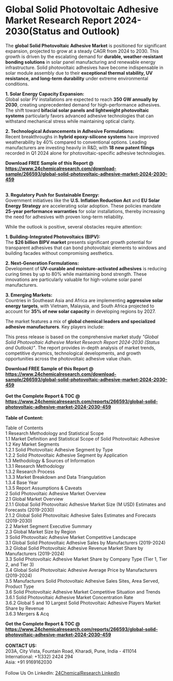 <h1>Global Solid Photovoltaic Adhesive Market Research Report 2024-2030(Status and Outlook)</h1><p>The <strong>global Solid Photovoltaic Adhesive Market</strong> is positioned for significant expansion, projected to grow at a steady CAGR from 2024 to 2030. This growth is driven by the escalating demand for <strong>durable, weather-resistant bonding solutions</strong> in solar panel manufacturing and renewable energy infrastructure. Solid photovoltaic adhesives have become indispensable in solar module assembly due to their <strong>exceptional thermal stability, UV resistance, and long-term durability</strong> under extreme environmental conditions.</p><p><strong>1. Solar Energy Capacity Expansion:</strong><br>
Global solar PV installations are expected to reach <strong>350 GW annually by 2030</strong>, creating unprecedented demand for high-performance adhesives. The shift toward <strong>bifacial solar panels and lightweight photovoltaic systems</strong> particularly favors advanced adhesive technologies that can withstand mechanical stress while maintaining optical clarity.</p><p><strong>2. Technological Advancements in Adhesive Formulations:</strong><br>
Recent breakthroughs in <strong>hybrid epoxy-silicone systems</strong> have improved weatherability by 40% compared to conventional options. Leading manufacturers are investing heavily in R&amp;D, with <strong>18 new patent filings</strong> recorded in Q1 2024 alone for photovoltaic-specific adhesive technologies.</p><div><b>Download FREE Sample of this Report @ 
            <a href="https://www.24chemicalresearch.com/download-sample/266593/global-solid-photovoltaic-adhesive-market-2024-2030-459">
            https://www.24chemicalresearch.com/download-sample/266593/global-solid-photovoltaic-adhesive-market-2024-2030-459</a></b></div><br><p><strong>3. Regulatory Push for Sustainable Energy:</strong><br>
Government initiatives like the <strong>U.S. Inflation Reduction Act</strong> and <strong>EU Solar Energy Strategy</strong> are accelerating solar adoption. These policies mandate <strong>25-year performance warranties</strong> for solar installations, thereby increasing the need for adhesives with proven long-term reliability.</p><p>While the outlook is positive, several obstacles require attention:</p><p><strong>1. Building-Integrated Photovoltaics (BIPV):</strong><br>
The <strong>$26 billion BIPV market</strong> presents significant growth potential for transparent adhesives that can bond photovoltaic elements to windows and building facades without compromising aesthetics.</p><p><strong>2. Next-Generation Formulations:</strong><br>
Development of <strong>UV-curable and moisture-activated adhesives</strong> is reducing curing times by up to 80% while maintaining bond strength. These innovations are particularly valuable for high-volume solar panel manufacturers.</p><p><strong>3. Emerging Markets:</strong><br>
Countries in Southeast Asia and Africa are implementing <strong>aggressive solar energy targets</strong>, with Vietnam, Malaysia, and South Africa projected to account for <strong>35% of new solar capacity</strong> in developing regions by 2027.</p><p>The market features a mix of <strong>global chemical leaders and specialized adhesive manufacturers</strong>. Key players include:</p><p>This press release is based on the comprehensive market study <em>"Global Solid Photovoltaic Adhesive Market Research Report 2024-2030 (Status and Outlook)"</em>. The report provides in-depth analysis of market trends, competitive dynamics, technological developments, and growth opportunities across the photovoltaic adhesive value chain.</p><div><b>Download FREE Sample of this Report @ 
            <a href="https://www.24chemicalresearch.com/download-sample/266593/global-solid-photovoltaic-adhesive-market-2024-2030-459">
            https://www.24chemicalresearch.com/download-sample/266593/global-solid-photovoltaic-adhesive-market-2024-2030-459</a></b></div><br><div><b>Get the Complete Report & TOC @ 
            <a href="https://www.24chemicalresearch.com/reports/266593/global-solid-photovoltaic-adhesive-market-2024-2030-459">
            https://www.24chemicalresearch.com/reports/266593/global-solid-photovoltaic-adhesive-market-2024-2030-459</a></b></div><br>
            <b>Table of Content:</b><p>Table of Contents<br />
1 Research Methodology and Statistical Scope<br />
1.1 Market Definition and Statistical Scope of Solid Photovoltaic Adhesive<br />
1.2 Key Market Segments<br />
1.2.1 Solid Photovoltaic Adhesive Segment by Type<br />
1.2.2 Solid Photovoltaic Adhesive Segment by Application<br />
1.3 Methodology & Sources of Information<br />
1.3.1 Research Methodology<br />
1.3.2 Research Process<br />
1.3.3 Market Breakdown and Data Triangulation<br />
1.3.4 Base Year<br />
1.3.5 Report Assumptions & Caveats<br />
2 Solid Photovoltaic Adhesive Market Overview<br />
2.1 Global Market Overview<br />
2.1.1 Global Solid Photovoltaic Adhesive Market Size (M USD) Estimates and Forecasts (2019-2030)<br />
2.1.2 Global Solid Photovoltaic Adhesive Sales Estimates and Forecasts (2019-2030)<br />
2.2 Market Segment Executive Summary<br />
2.3 Global Market Size by Region<br />
3 Solid Photovoltaic Adhesive Market Competitive Landscape<br />
3.1 Global Solid Photovoltaic Adhesive Sales by Manufacturers (2019-2024)<br />
3.2 Global Solid Photovoltaic Adhesive Revenue Market Share by Manufacturers (2019-2024)<br />
3.3 Solid Photovoltaic Adhesive Market Share by Company Type (Tier 1, Tier 2, and Tier 3)<br />
3.4 Global Solid Photovoltaic Adhesive Average Price by Manufacturers (2019-2024)<br />
3.5 Manufacturers Solid Photovoltaic Adhesive Sales Sites, Area Served, Product Type<br />
3.6 Solid Photovoltaic Adhesive Market Competitive Situation and Trends<br />
3.6.1 Solid Photovoltaic Adhesive Market Concentration Rate<br />
3.6.2 Global 5 and 10 Largest Solid Photovoltaic Adhesive Players Market Share by Revenue<br />
3.6.3 Mergers & Acq</p><div><b>Get the Complete Report & TOC @ 
            <a href="https://www.24chemicalresearch.com/reports/266593/global-solid-photovoltaic-adhesive-market-2024-2030-459">
            https://www.24chemicalresearch.com/reports/266593/global-solid-photovoltaic-adhesive-market-2024-2030-459</a></b></div><br><b>CONTACT US:</b><br>
            203A, City Vista, Fountain Road, Kharadi, Pune, India - 411014<br>
            International: +1(332) 2424 294<br>
            Asia: +91 9169162030 <br><br>
            Follow Us On LinkedIn: <a href="https://www.linkedin.com/company/24chemicalresearch/">24ChemicalResearch LinkedIn</a>